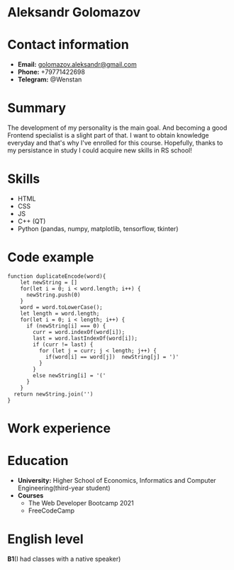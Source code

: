 # Aleksandr Golomazov
# Contact information
- **Email:** golomazov.aleksandr@gmail.com
- **Phone:** +79771422698
- **Telegram:** @Wenstan
# Summary
The development of my personality is the main goal. And becoming a good Frontend specialist is a slight part of that. I want to obtain knowledge everyday and that's why I've enrolled for this course. Hopefully, thanks to my persistance in study I could acquire new skills in RS school!
# Skills
- HTML
- CSS
- JS
- C++ (QT)
- Python (pandas, numpy, matplotlib, tensorflow, tkinter)
# Code example
```
function duplicateEncode(word){
    let newString = []
    for(let i = 0; i < word.length; i++) {
      newString.push(0)
    }
    word = word.toLowerCase();
    let length = word.length;
    for(let i = 0; i < length; i++) {
      if (newString[i] === 0) {
        curr = word.indexOf(word[i]);
        last = word.lastIndexOf(word[i]);  
        if (curr != last) {
          for (let j = curr; j < length; j++) {
            if(word[i] == word[j])  newString[j] = ')' 
          }
        }
        else newString[i] = '('
      }
    }  
  return newString.join('')
}
```
# Work experience
# Education
- **University:** Higher School of Economics, Informatics and Computer Engineering(third-year student)
- **Courses**
    - The Web Developer Bootcamp 2021
    - FreeCodeCamp
# English level
**B1**(I had classes with a native speaker)

